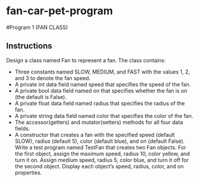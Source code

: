 # fan-car-pet-program

#Program 1 (FAN CLASS)
## Instructions
Design a class named Fan to represent a fan. The class contains:
- Three constants named SLOW, MEDIUM, and FAST with the values 1, 2, and 3 to denote the fan speed.
- A private int data field named speed that specifies the speed of the fan.
- A private bool data field named on that specifies whether the fan is on (the default is False).
- A private float data field named radius that specifies the radius of the fan.
- A private string data field named color that specifies the color of the fan.
- The accessor(getters)  and mutator(setters)  methods for all four data fields.
- A constructor that creates a fan with the specified speed (default SLOW), radius (default 5), color (default blue), and on (default False).
Write a test program named TestFan that creates two Fan objects. For the first object, assign the maximum speed, radius 10, color yellow, and turn it on. Assign medium speed, radius 5, color blue, and turn it off for the second object. Display each object’s speed, radius, color, and on properties.
